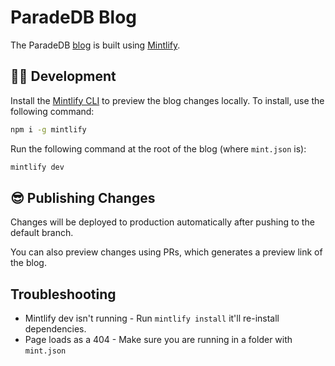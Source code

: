 # ParadeDB Blog

The ParadeDB [blog](https://blog.paradedb.com) is built using [Mintlify](https://mintlify.com/docs/quickstart).

## 👩‍💻 Development

Install the [Mintlify CLI](https://www.npmjs.com/package/mintlify) to preview
the blog changes locally. To install, use the following command:

```bash
npm i -g mintlify
```

Run the following command at the root of the blog (where `mint.json` is):

```bash
mintlify dev
```

## 😎 Publishing Changes

Changes will be deployed to production automatically after pushing to the default
branch.

You can also preview changes using PRs, which generates a preview link of the blog.

## Troubleshooting

- Mintlify dev isn't running - Run `mintlify install` it'll re-install dependencies.
- Page loads as a 404 - Make sure you are running in a folder with `mint.json`
